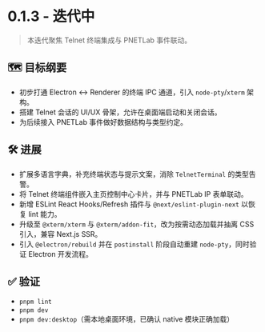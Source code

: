 # 0.1.3 - 迭代中

> 本迭代聚焦 Telnet 终端集成与 PNETLab 事件联动。

## 🗺️ 目标纲要
- 初步打通 Electron ↔ Renderer 的终端 IPC 通道，引入 `node-pty`/`xterm` 架构。
- 搭建 Telnet 会话的 UI/UX 骨架，允许在桌面端启动和关闭会话。
- 为后续接入 PNETLab 事件做好数据结构与类型约定。

## 🛠️ 进展
- 扩展多语言字典，补充终端状态与提示文案，消除 `TelnetTerminal` 的类型告警。
- 将 Telnet 终端组件嵌入主页控制中心卡片，并与 PNETLab IP 表单联动。
- 新增 ESLint React Hooks/Refresh 插件与 `@next/eslint-plugin-next` 以恢复 lint 能力。
- 升级至 `@xterm/xterm` 与 `@xterm/addon-fit`，改为按需动态加载并抽离 CSS 引入，兼容 Next.js SSR。
- 引入 `@electron/rebuild` 并在 `postinstall` 阶段自动重建 `node-pty`，同时验证 Electron 开发流程。

## ✅ 验证
- `pnpm lint`
- `pnpm dev`
- `pnpm dev:desktop`（需本地桌面环境，已确认 native 模块正确加载）

